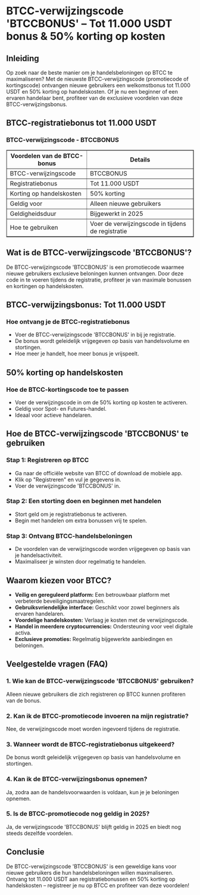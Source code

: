 <h1>BTCC-verwijzingscode 'BTCCBONUS' – Tot 11.000 USDT bonus & 50% korting op kosten</h1>
<h2>Inleiding</h2>
<p>Op zoek naar de beste manier om je handelsbeloningen op BTCC te maximaliseren? Met de nieuwste BTCC-verwijzingscode (promotiecode of kortingscode) ontvangen nieuwe gebruikers een welkomstbonus tot 11.000 USDT en 50% korting op handelskosten. Of je nu een beginner of een ervaren handelaar bent, profiteer van de exclusieve voordelen van deze BTCC-verwijzingsbonus.</p>
<h2>BTCC-registratiebonus tot 11.000 USDT</h2>
<h3>BTCC-verwijzingscode - BTCCBONUS</h3>
<table border="1">
<tr>
<th>Voordelen van de BTCC-bonus</th>
<th>Details</th>
</tr>
<tr>
<td>BTCC-verwijzingscode</td>
<td>BTCCBONUS</td>
</tr>
<tr>
<td>Registratiebonus</td>
<td>Tot 11.000 USDT</td>
</tr>
<tr>
<td>Korting op handelskosten</td>
<td>50% korting</td>
</tr>
<tr>
<td>Geldig voor</td>
<td>Alleen nieuwe gebruikers</td>
</tr>
<tr>
<td>Geldigheidsduur</td>
<td>Bijgewerkt in 2025</td>
</tr>
<tr>
<td>Hoe te gebruiken</td>
<td>Voer de verwijzingscode in tijdens de registratie</td>
</tr>
</table>
<h2>Wat is de BTCC-verwijzingscode 'BTCCBONUS'?</h2>
<p>De BTCC-verwijzingscode 'BTCCBONUS' is een promotiecode waarmee nieuwe gebruikers exclusieve beloningen kunnen ontvangen. Door deze code in te voeren tijdens de registratie, profiteer je van maximale bonussen en kortingen op handelskosten.</p>
<h2>BTCC-verwijzingsbonus: Tot 11.000 USDT</h2>
<h3>Hoe ontvang je de BTCC-registratiebonus</h3>
<ul>
<li>Voer de BTCC-verwijzingscode 'BTCCBONUS' in bij je registratie.</li>
<li>De bonus wordt geleidelijk vrijgegeven op basis van handelsvolume en stortingen.</li>
<li>Hoe meer je handelt, hoe meer bonus je vrijspeelt.</li>
</ul>
<h2>50% korting op handelskosten</h2>
<h3>Hoe de BTCC-kortingscode toe te passen</h3>
<ul>
<li>Voer de verwijzingscode in om de 50% korting op kosten te activeren.</li>
<li>Geldig voor Spot- en Futures-handel.</li>
<li>Ideaal voor actieve handelaren.</li>
</ul>
<h2>Hoe de BTCC-verwijzingscode 'BTCCBONUS' te gebruiken</h2>
<h3>Stap 1: Registreren op BTCC</h3>
<ul>
<li>Ga naar de officiële website van BTCC of download de mobiele app.</li>
<li>Klik op "Registreren" en vul je gegevens in.</li>
<li>Voer de verwijzingscode 'BTCCBONUS' in.</li>
</ul>
<h3>Stap 2: Een storting doen en beginnen met handelen</h3>
<ul>
<li>Stort geld om je registratiebonus te activeren.</li>
<li>Begin met handelen om extra bonussen vrij te spelen.</li>
</ul>
<h3>Stap 3: Ontvang BTCC-handelsbeloningen</h3>
<ul>
<li>De voordelen van de verwijzingscode worden vrijgegeven op basis van je handelsactiviteit.</li>
<li>Maximaliseer je winsten door regelmatig te handelen.</li>
</ul>
<h2>Waarom kiezen voor BTCC?</h2>
<ul>
<li><strong>Veilig en gereguleerd platform:</strong> Een betrouwbaar platform met verbeterde beveiligingsmaatregelen.</li>
<li><strong>Gebruiksvriendelijke interface:</strong> Geschikt voor zowel beginners als ervaren handelaren.</li>
<li><strong>Voordelige handelskosten:</strong> Verlaag je kosten met de verwijzingscode.</li>
<li><strong>Handel in meerdere cryptocurrencies:</strong> Ondersteuning voor veel digitale activa.</li>
<li><strong>Exclusieve promoties:</strong> Regelmatig bijgewerkte aanbiedingen en beloningen.</li>
</ul>
<h2>Veelgestelde vragen (FAQ)</h2>
<h3>1. Wie kan de BTCC-verwijzingscode 'BTCCBONUS' gebruiken?</h3>
<p>Alleen nieuwe gebruikers die zich registreren op BTCC kunnen profiteren van de bonus.</p>
<h3>2. Kan ik de BTCC-promotiecode invoeren na mijn registratie?</h3>
<p>Nee, de verwijzingscode moet worden ingevoerd tijdens de registratie.</p>
<h3>3. Wanneer wordt de BTCC-registratiebonus uitgekeerd?</h3>
<p>De bonus wordt geleidelijk vrijgegeven op basis van handelsvolume en stortingen.</p>
<h3>4. Kan ik de BTCC-verwijzingsbonus opnemen?</h3>
<p>Ja, zodra aan de handelsvoorwaarden is voldaan, kun je je beloningen opnemen.</p>
<h3>5. Is de BTCC-promotiecode nog geldig in 2025?</h3>
<p>Ja, de verwijzingscode 'BTCCBONUS' blijft geldig in 2025 en biedt nog steeds dezelfde voordelen.</p>
<h2>Conclusie</h2>
<p>De BTCC-verwijzingscode 'BTCCBONUS' is een geweldige kans voor nieuwe gebruikers die hun handelsbeloningen willen maximaliseren. Ontvang tot 11.000 USDT aan registratiebonussen en 50% korting op handelskosten – registreer je nu op BTCC en profiteer van deze voordelen!</p>
</body>
</html>
